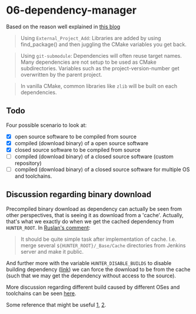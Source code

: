 # 06-dependency-manager

Based on the reason well explained in [this blog](https://geokon-gh.github.io/hunterintro.html)

> Using `External_Project_Add`: Libraries are added by using find_package() and then juggling the CMake variables you get back. 

> Using `git-submodule`: Dependencies will often reuse target names. Many dependencies are not setup to be used as CMake subdirectories. Variables such as the project-version-number get overwritten by the parent project.

> In vanilla CMake, common libraries like `zlib` will be built on each dependencies.

## Todo
Four possible scenario to look at:
- [x] open source software to be compiled from source
- [x] compiled (download binary) of a open source software
- [x] closed source software to be compiled from source
- [ ] compiled (download binary) of a closed source software (custom repository)
- [ ] compiled (download binary) of a closed source software for multiple OS and toolchains.

## Discussion regarding binary download

Precompiled binary download as dependency can actually be seen from other perspectives, that is seeing it as download from a 'cache'.
Actually, that's what we exactly do when we get the cached dependency from `HUNTER_ROOT`.
In [Ruslan's comment](https://github.com/ruslo/hunter/issues/75#issue-69407135):
> It should be quite simple task after implementation of cache. I.e. merge several `${HUNTER_ROOT}/_Base/Cache` directories from Jenkins server and make it public. 

And further more with the variable `HUNTER_DISABLE_BUILDS` to disable building dependency ([link](https://github.com/ruslo/hunter/issues/75#issuecomment-197248511)) we can force the download to be from the cache (such that we may get the dependency without access to the source).

More discussion regarding different build caused by different OSes and toolchains can be seen [here](https://github.com/ruslo/hunter/issues/296).

Some reference that might be useful [1](https://docs.hunter.sh/en/latest/user-guides/hunter-user.html?highlight=hunter_disable_builds#uploading-binaries), [2](https://docs.hunter.sh/en/latest/user-guides/hunter-user/nexus-cache-server.html).
